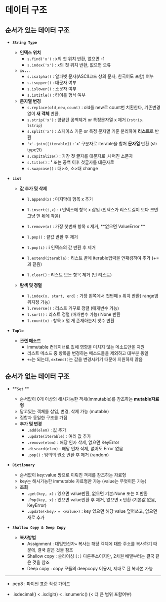 # 데이터 구조



## 순서가 있는 데이터 구조

- **`String Type`**
  - **인덱스 위치**
    - `s.find('x')`  :  x의 첫 위치 반환, 없으면 -1
    - `s.index('x')`  :  x의 첫 위치 반환, 없으면 오류
  - **`is...`**
    - `s.isalpha()`  :  알파벳 문자(ASCII코드 상의 문자, 한국어도 포함) 여부
    - `s.isupper()`  :  대문자 여부
    - `s.islower()`  :  소문자 여부
    - `s.istitle()`  :  타이틀 형식 여부
  - **문자열 변경**
    - `s.replace(old,new,count)`  :  old를 new로 count번 치환한다, 기존변경 없이 **새 객체** 반환, 
    - `s.strip('x')`  :  양끝단 공백제거 or 특정문자열 x 제거  (`rstrip. lstrip`)
    - `s.split('x')`  :  스페이스 기준 or 특정 문자열 기준 분리하여 **리스트**로 반환
    - `'x'.join([iterable])`  :  'x' 구분자로 iterable을 합쳐 **문자열** 반환 (str type만)
    - `s.capitalize()`  :  가장 첫 글자를 대문자로 ,나머진 소문자
    - `s.title()`  :  **'** 또는 공백 이후 첫글자를 대문자로
    - `s.swapcase()`  :  대>소, 소>대 change



- **`List`**

  - **값 추가 및 삭제**

    - `l.append(x)`  :  마지막에 항목 x 추가

    - `l.insert(i,x)`  :  **i** 인덱스에 항목 x 삽입  (인덱스가 리스트길이 보다 크면 그냥 맨 뒤에 박음)

    - `l.remove(x)`  :  가장 첫번째 항목 x 제거, **없으면 ValueError  **

    - `l.pop()`  :  끝값 반환 후 제거

    - `l.pop(i)`  :  **i** 인덱스의 값 반환 후 제거

    - `l.extend(iterable)`  :  리스트 끝에 iterable입력을 언패킹하여 추가 (+= 과 같음)

    - `l.clear()`  :  리스트 모든 항목 제거 (빈 리스트)

  - **탐색 및 정렬**
    - `l.index(x, start, end)`  :  가장 왼쪽에서 첫번째 x 위치 반환( range범위지정 가능)
    - `l.reverse()`  :  리스트 거꾸로 정렬 (매개변수 가능)
    - `l.sort()`  :  리스트 정렬 (매개변수 가능)     None 반환
    - `l.count(x)`  :  항목 x 몇 개 존재하는지 갯수 반환



- **`Tuple`**
  - **관련 메소드**
    - immutable 컨테이너로 값에 영향을 미치지 않는 메소드만을 지원
    - 리스트 메소드 중 항목을 변경하는 메소드들을 제외하고 대부분 동일
    - `+=`는 되는데, `extend()`는 값을 변경시키기 때문에 지원하지 않음





## 순서가 없는 데이터 구조

- **`Set` **
  - 순서없이 0개 이상의 해시가능한 객체(Immutable)를 참조하는 **mutable자료형**
  - 담고있는 객체를 삽입, 변경, 삭제 가능 (mutable)
  - 집합과 동일한 구조를 가짐
  - **추가 및 변경**
    - `.add(elem)`  :  값 추가
    - `.update(iterable)`  :  여러 값 추가
    - `.remove(elem)`  :  해당 인자 삭제, 없으면 KeyError
    - `.discard(elem)`  :  해당 인자 삭제, 없어도 Error 없음
    - `.pop()`  :  임의의 원소 반환 후 제거 (random)



- **`Dictionary`**
  - 순서없이 key:value 쌍으로 이뤄진 객체를 참조하는 자료형
  - key는 해시가능한 immutable 자료형만 가능 (value는 무엇이든 가능)
  - **조회**
    - `.get(key, x)`  :  있으면 value반환, 없으면 기본:None 또는 X 반환
    - `.Pop(key, x)`  :  있으면 value반환 후 제거, 없으면 x 반환  (기본값 없음, KeyError)
    - `.update(<key> = <value>)`  :  key 있으면 해당 value 덮어쓰고, 없으면 새로 추가



- **`Shallow Copy & Deep Copy`**
  - **복사방법**
    - Assignment  :  대입연산자`=`  복사는 해당 객체에 대한 주소를 복사하기 때문에, 결국 같은 것을 참조
    - Shallow copy : 슬라이싱 `[:]` 다른주소이지만, 2차원 배열부터는 결국 같은 것을 참조
    - Deep copy  :  copy 모듈의 deepcopy 이용시, 제대로 된 복사본 가능







---

- pep8 : 파이썬 표준 작성 가이드

- .isdecimal() < .isdigit() < .isnumeric()  (< 더 큰 범위 포함여부)
